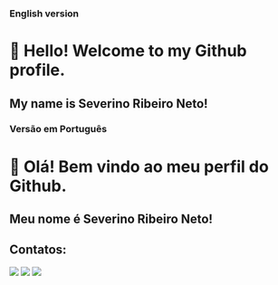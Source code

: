 ### English version

# 👋 Hello! Welcome to my Github profile.
## My name is Severino Ribeiro Neto!


### Versão em Português

# 👋 Olá! Bem vindo ao meu perfil do Github.
## Meu nome é Severino Ribeiro Neto!


## Contatos:

<div>
<a href="https://instagram.com/severino_neto" target="_blank"><img src="https://img.shields.io/badge/-Instagram-%23E4405F?style=for-the-badge&logo=instagram&logoColor=white" target="_blank"></a>
<a href = "mailto:severino.neto@dcx.ufpb.br"><img src="https://img.shields.io/badge/Gmail-D14836?style=for-the-badge&logo=gmail&logoColor=white" target="_blank"></a>
<a href="https://www.linkedin.com/in/severino-ribeiro-neto-914973125/" target="_blank"><img src="https://img.shields.io/badge/-LinkedIn-%230077B5?style=for-the-badge&logo=linkedin&logoColor=white" target="_blank"></a>   
</div>
